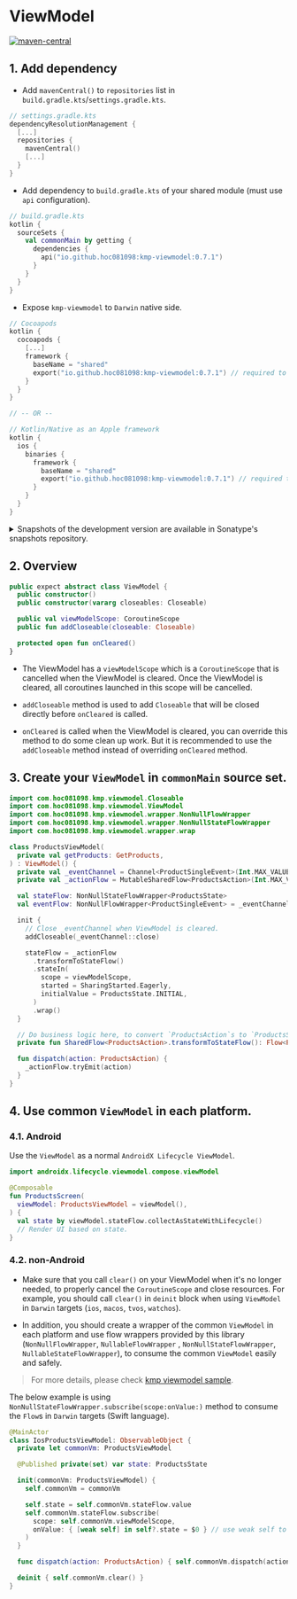 # ViewModel

[![maven-central](https://img.shields.io/maven-central/v/io.github.hoc081098/kmp-viewmodel)](https://search.maven.org/search?q=g:io.github.hoc081098%20kmp-viewmodel)

## 1. Add dependency

- Add `mavenCentral()` to `repositories` list in `build.gradle.kts`/`settings.gradle.kts`.

```kotlin
// settings.gradle.kts
dependencyResolutionManagement {
  [...]
  repositories {
    mavenCentral()
    [...]
  }
}
```

- Add dependency to `build.gradle.kts` of your shared module (must use `api` configuration).

```kotlin
// build.gradle.kts
kotlin {
  sourceSets {
    val commonMain by getting {
      dependencies {
        api("io.github.hoc081098:kmp-viewmodel:0.7.1")
      }
    }
  }
}
```

- Expose `kmp-viewmodel` to `Darwin` native side.

```kotlin
// Cocoapods
kotlin {
  cocoapods {
    [...]
    framework {
      baseName = "shared"
      export("io.github.hoc081098:kmp-viewmodel:0.7.1") // required to expose the classes to iOS.
    }
  }
}

// -- OR --

// Kotlin/Native as an Apple framework
kotlin {
  ios {
    binaries {
      framework {
        baseName = "shared"
        export("io.github.hoc081098:kmp-viewmodel:0.7.1") // required to expose the classes to iOS.
      }
    }
  }
}
```

<details>
<summary>Snapshots of the development version are available in Sonatype's snapshots repository.</summary>
<p>

```kotlin
// settings.gradle.kts
dependencyResolutionManagement {
  repositoriesMode.set(RepositoriesMode.PREFER_PROJECT)
  repositories {
    maven(url = "https://s01.oss.sonatype.org/content/repositories/snapshots/")
    [...]
  }
}

// build.gradle.kts
dependencies {
  api("io.github.hoc081098:kmp-viewmodel:0.7.2-SNAPSHOT")
}
```

</p>
</details>

## 2. Overview

```kotlin
public expect abstract class ViewModel {
  public constructor()
  public constructor(vararg closeables: Closeable)

  public val viewModelScope: CoroutineScope
  public fun addCloseable(closeable: Closeable)

  protected open fun onCleared()
}
```

- The ViewModel has a `viewModelScope` which is a `CoroutineScope` that is cancelled when the
  ViewModel
  is cleared. Once the ViewModel is cleared, all coroutines launched in this scope will be
  cancelled.

- `addCloseable` method is used to add `Closeable` that will be closed directly before `onCleared`
  is called.

- `onCleared` is called when the ViewModel is cleared, you can override this method to do some clean
  up work.
  But it is recommended to use the `addCloseable` method instead of overriding `onCleared` method.


## 3. Create your `ViewModel` in `commonMain` source set.

```kotlin
import com.hoc081098.kmp.viewmodel.Closeable
import com.hoc081098.kmp.viewmodel.ViewModel
import com.hoc081098.kmp.viewmodel.wrapper.NonNullFlowWrapper
import com.hoc081098.kmp.viewmodel.wrapper.NonNullStateFlowWrapper
import com.hoc081098.kmp.viewmodel.wrapper.wrap

class ProductsViewModel(
  private val getProducts: GetProducts,
) : ViewModel() {
  private val _eventChannel = Channel<ProductSingleEvent>(Int.MAX_VALUE)
  private val _actionFlow = MutableSharedFlow<ProductsAction>(Int.MAX_VALUE)

  val stateFlow: NonNullStateFlowWrapper<ProductsState>
  val eventFlow: NonNullFlowWrapper<ProductSingleEvent> = _eventChannel.receiveAsFlow().wrap()

  init {
    // Close _eventChannel when ViewModel is cleared.
    addCloseable(_eventChannel::close)

    stateFlow = _actionFlow
      .transformToStateFlow()
      .stateIn(
        scope = viewModelScope,
        started = SharingStarted.Eagerly,
        initialValue = ProductsState.INITIAL,
      )
      .wrap()
  }

  // Do business logic here, to convert `ProductsAction`s to `ProductsState`s.
  private fun SharedFlow<ProductsAction>.transformToStateFlow(): Flow<ProductsState> = TODO()

  fun dispatch(action: ProductsAction) {
    _actionFlow.tryEmit(action)
  }
}
```

## 4. Use common `ViewModel` in each platform.

### 4.1. Android

Use the `ViewModel` as a normal `AndroidX Lifecycle ViewModel`.

```kotlin
import androidx.lifecycle.viewmodel.compose.viewModel

@Composable
fun ProductsScreen(
  viewModel: ProductsViewModel = viewModel(),
) {
  val state by viewModel.stateFlow.collectAsStateWithLifecycle()
  // Render UI based on state.
}
```

### 4.2. non-Android

- Make sure that you call `clear()` on your ViewModel when it's no longer needed,
  to properly cancel the `CoroutineScope` and close resources.
  For example, you should call `clear()` in `deinit` block when using `ViewModel` in `Darwin`
  targets (`ios`, `macos`, `tvos`, `watchos`).

- In addition, you should create a wrapper of the common `ViewModel` in each platform and use
  flow wrappers provided by this library (`NonNullFlowWrapper`, `NullableFlowWrapper`
  , `NonNullStateFlowWrapper`, `NullableStateFlowWrapper`), to consume
  the common `ViewModel` easily and safely.

> For more details, please
> check [kmp viewmodel sample](https://github.com/hoc081098/kmp-viewmodel/tree/master/sample).

The below example is using `NonNullStateFlowWrapper.subscribe(scope:onValue:)` method
to consume the `Flow`s in `Darwin` targets (Swift language).

```Swift
@MainActor
class IosProductsViewModel: ObservableObject {
  private let commonVm: ProductsViewModel

  @Published private(set) var state: ProductsState

  init(commonVm: ProductsViewModel) {
    self.commonVm = commonVm

    self.state = self.commonVm.stateFlow.value
    self.commonVm.stateFlow.subscribe(
      scope: self.commonVm.viewModelScope,
      onValue: { [weak self] in self?.state = $0 } // use weak self to avoid retain cycle.
    )
  }

  func dispatch(action: ProductsAction) { self.commonVm.dispatch(action: action) }

  deinit { self.commonVm.clear() }
}
```
